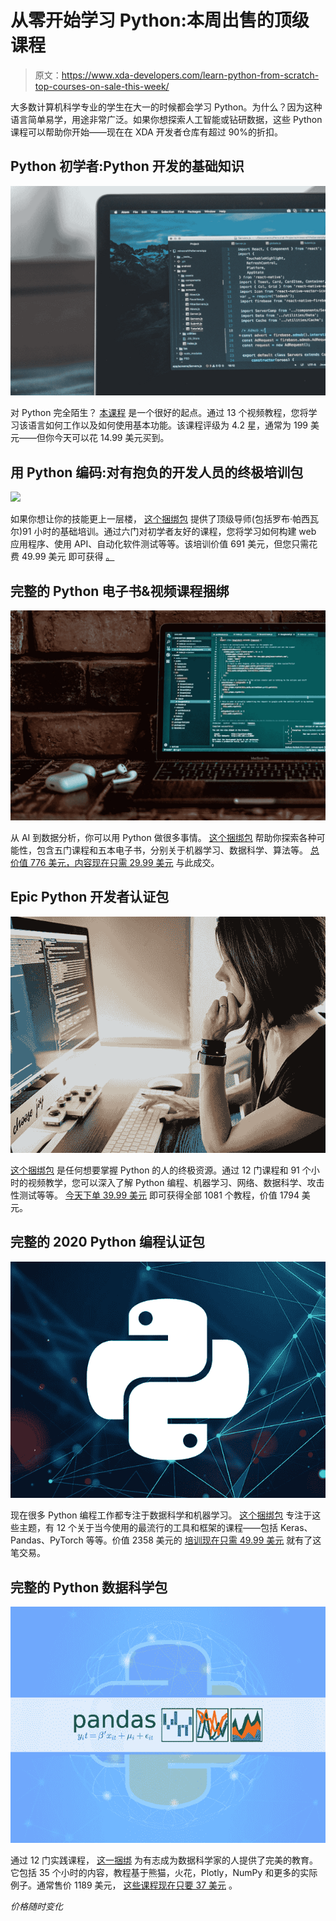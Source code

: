 # 从零开始学习 Python:本周出售的顶级课程

> 原文：<https://www.xda-developers.com/learn-python-from-scratch-top-courses-on-sale-this-week/>

大多数计算机科学专业的学生在大一的时候都会学习 Python。为什么？因为这种语言简单易学，用途非常广泛。如果你想探索人工智能或钻研数据，这些 Python 课程可以帮助你开始——现在在 XDA 开发者仓库有超过 90%的折扣。

## **Python 初学者:Python 开发的基础知识**

**![](img/5d9593fe2005211ee143007f43902c4d.png)**

对 Python 完全陌生？ [本课程](https://depot.xda-developers.com/sales/python-for-beginners-the-basics-for-python-development?utm_source=xda-developers.com&utm_medium=referral&utm_campaign=python-for-beginners-the-basics-for-python-development&utm_term=scsf-440913&utm_content=a0x1P000004YZ08QAG&scsonar=1) 是一个很好的起点。通过 13 个视频教程，您将学习该语言如何工作以及如何使用基本功能。该课程评级为 4.2 星，通常为 199 美元——但你今天可以花 14.99 美元[](https://depot.xda-developers.com/sales/python-for-beginners-the-basics-for-python-development?utm_source=xda-developers.com&utm_medium=referral&utm_campaign=python-for-beginners-the-basics-for-python-development&utm_term=scsf-440913&utm_content=a0x1P000004YZ08QAG&scsonar=1)买到。

## **用 Python 编码:对有抱负的开发人员的终极培训包**

**![](img/4b074c79a85f641f1bf880149be5d6a2.png)**

如果你想让你的技能更上一层楼， [这个捆绑包](https://depot.xda-developers.com/sales/the-2020-ultimate-learn-to-code-python-bundle?utm_source=xda-developers.com&utm_medium=referral&utm_campaign=the-2020-ultimate-learn-to-code-python-bundle&utm_term=scsf-440914&utm_content=a0x1P000004YZ08QAG&scsonar=1) 提供了顶级导师(包括罗布·帕西瓦尔)91 小时的基础培训。通过六门对初学者友好的课程，您将学习如何构建 web 应用程序、使用 API、自动化软件测试等等。该培训价值 691 美元，但您只需花费 49.99 美元 即可获得 [。](https://depot.xda-developers.com/sales/the-2020-ultimate-learn-to-code-python-bundle?utm_source=xda-developers.com&utm_medium=referral&utm_campaign=the-2020-ultimate-learn-to-code-python-bundle&utm_term=scsf-440914&utm_content=a0x1P000004YZ08QAG&scsonar=1)

## **完整的 Python 电子书&视频课程捆绑**

**![](img/6c7ca1853cbc3dc3e5eb7c3bba5a6149.png)**

从 AI 到数据分析，你可以用 Python 做很多事情。 [这个捆绑包](https://depot.xda-developers.com/sales/the-complete-python-ebook-video-course-bundle?utm_source=xda-developers.com&utm_medium=referral&utm_campaign=the-complete-python-ebook-video-course-bundle&utm_term=scsf-440915&utm_content=a0x1P000004YZ08QAG&scsonar=1) 帮助你探索各种可能性，包含五门课程和五本电子书，分别关于机器学习、数据科学、算法等。 [总价值 776 美元，内容现在只需 29.99 美元](https://depot.xda-developers.com/sales/the-complete-python-ebook-video-course-bundle?utm_source=xda-developers.com&utm_medium=referral&utm_campaign=the-complete-python-ebook-video-course-bundle&utm_term=scsf-440915&utm_content=a0x1P000004YZ08QAG&scsonar=1) 与此成交。

## **Epic Python 开发者认证包**

**![](img/a0bd148031060dad77807236a1b0835d.png)**

[这个捆绑包](https://depot.xda-developers.com/sales/the-epic-python-developer-certification-bundle?utm_source=xda-developers.com&utm_medium=referral&utm_campaign=the-epic-python-developer-certification-bundle&utm_term=scsf-440916&utm_content=a0x1P000004YZ08QAG&scsonar=1) 是任何想要掌握 Python 的人的终极资源。通过 12 门课程和 91 个小时的视频教学，您可以深入了解 Python 编程、机器学习、网络、数据科学、攻击性测试等等。 [今天下单 39.99 美元](https://depot.xda-developers.com/sales/the-epic-python-developer-certification-bundle?utm_source=xda-developers.com&utm_medium=referral&utm_campaign=the-epic-python-developer-certification-bundle&utm_term=scsf-440916&utm_content=a0x1P000004YZ08QAG&scsonar=1) 即可获得全部 1081 个教程，价值 1794 美元。

## **完整的 2020 Python 编程认证包**

**![](img/706330005b75b089da0213b4d2ea0f86.png)**

现在很多 Python 编程工作都专注于数据科学和机器学习。 [这个捆绑包](https://depot.xda-developers.com/sales/the-complete-2020-python-programming-certification-bundle?utm_source=xda-developers.com&utm_medium=referral&utm_campaign=the-complete-2020-python-programming-certification-bundle&utm_term=scsf-440917&utm_content=a0x1P000004YZ08QAG&scsonar=1) 专注于这些主题，有 12 个关于当今使用的最流行的工具和框架的课程——包括 Keras、Pandas、PyTorch 等等。价值 2358 美元的 [培训现在只需 49.99 美元](https://depot.xda-developers.com/sales/the-complete-2020-python-programming-certification-bundle?utm_source=xda-developers.com&utm_medium=referral&utm_campaign=the-complete-2020-python-programming-certification-bundle&utm_term=scsf-440917&utm_content=a0x1P000004YZ08QAG&scsonar=1) 就有了这笔交易。

## **完整的 Python 数据科学包**

**![](img/3fd3df220a5ae0a8b3cb20ec306537e3.png)**

通过 12 门实践课程， [这一捆绑](https://depot.xda-developers.com/sales/the-complete-python-data-science-bundle?utm_source=xda-developers.com&utm_medium=referral&utm_campaign=the-complete-python-data-science-bundle&utm_term=scsf-440918&utm_content=a0x1P000004YZ08QAG&scsonar=1) 为有志成为数据科学家的人提供了完美的教育。它包括 35 个小时的内容，教程基于熊猫，火花，Plotly，NumPy 和更多的实际例子。通常售价 1189 美元， [这些课程现在只要 37 美元](https://depot.xda-developers.com/sales/the-complete-python-data-science-bundle?utm_source=xda-developers.com&utm_medium=referral&utm_campaign=the-complete-python-data-science-bundle&utm_term=scsf-440918&utm_content=a0x1P000004YZ08QAG&scsonar=1) 。

*价格随时变化*